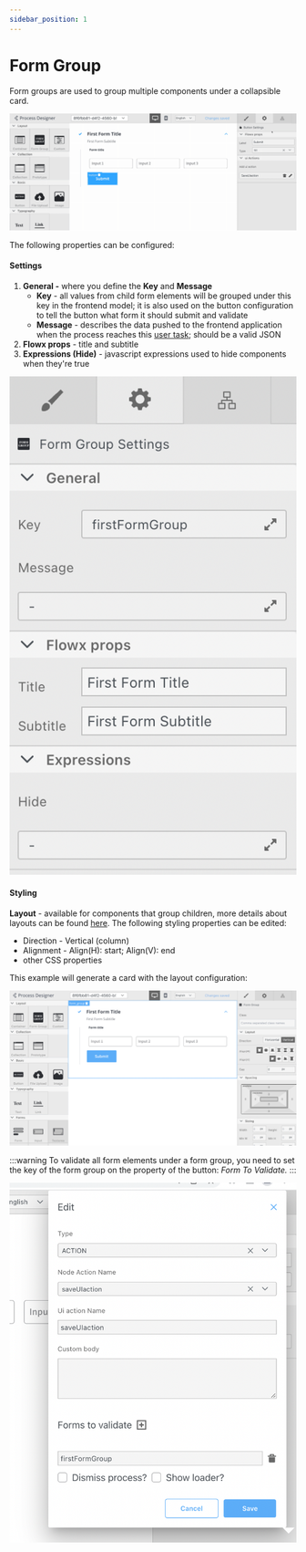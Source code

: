 ```yaml
---
sidebar_position: 1
---
```


# Form Group

Form groups are used to group multiple components under a collapsible card.

![](../../img/form_group.gif)

The following properties can be configured:

#### Settings

1. **General -** where you define the **Key** and **Message**
   * **Key** - all values from child form elements will be grouped under this key in the frontend model; it is also used on the button configuration to tell the button what form it should submit and validate
   * **Message** - describes the data pushed to the frontend application when the process reaches this [user task](../../../node/nodes-types/user-task-node/); should be a valid JSON
2. **Flowx props** - title and subtitle
3. **Expressions (Hide)** -  javascript expressions used to hide components when they're true

![](../../img/form_group_settings.png)

#### Styling

**Layout** - available for components that group children, more details about layouts can be found [here](https://tburleson-layouts-demos.firebaseapp.com/#/docs). The following styling properties can be edited:

* Direction - Vertical (column)
* Alignment - Align(H): start; Align(V): end
* other CSS properties

This example will generate a card with the layout configuration:

![](../../img/form_group_layout.png)

:::warning
To validate all form elements under a form group, you need to set the key of the form group on the property of the button: _Form To Validate._
:::

![](../../img/form_group_action.png)